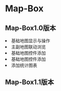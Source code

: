 # Map-Box
## Map-Box1.0版本
<li>基础地图显示与操作</li>
<li>主副地图联动浏览</li>
<li>基础地图控件添加</li>
<li>基础地图控件添加</li>
<li>添加统计图表</li>

## Map-Box1.1版本
